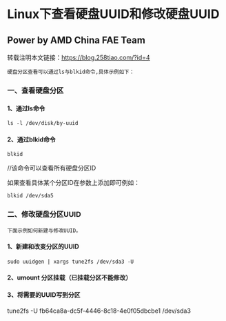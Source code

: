 # Linux下查看硬盘UUID和修改硬盘UUID

## Power by AMD China FAE Team

转载注明本文链接：<https://blog.258tiao.com/?id=4>

```note
硬盘分区查看可以通过ls与blkid命令,具体示例如下：
```

### 一、查看硬盘分区

#### 1、通过ls命令

`ls -l /dev/disk/by-uuid`
    
#### 2、通过blkid命令

`blkid`

//该命令可以查看所有硬盘分区ID

如果查看具体某个分区ID在参数上添加即可例如：

`blkid /dev/sda5`


### 二、修改硬盘分区UUID

```note
下面示例如何新建与修改UUID。
```

#### 1、新建和改变分区的UUID

`sudo uuidgen | xargs tune2fs /dev/sda3 -U`

#### 2、umount 分区挂载（已挂载分区不能修改）

#### 3、将需要的UUID写到分区
tune2fs -U fb64ca8a-dc5f-4446-8c18-4e0f05dbcbe1 /dev/sda3
